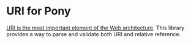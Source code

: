 URI for Pony
============

[URI is the most important element of the Web architecture][1]. This library provides a way to parse and validate both URI and relative reference.

[1]: http://www.ics.uci.edu/~fielding/pubs/dissertation/evaluation.htm#sec_6_2
